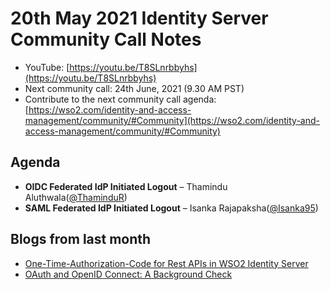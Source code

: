 # 20th May 2021 Identity Server Community Call Notes

-   YouTube: [https://youtu.be/T8SLnrbbyhs](https://youtu.be/T8SLnrbbyhs)
-   Next community call: 24th June, 2021 (9.30 AM PST)
-   Contribute to the next community call agenda: [https://wso2.com/identity-and-access-management/community/#Community](https://wso2.com/identity-and-access-management/community/#Community)

## Agenda

-   **OIDC Federated IdP Initiated Logout** – Thamindu Aluthwala([@ThaminduR](https://github.com/ThaminduR))
-   **SAML Federated IdP Initiated Logout** – Isanka Rajapaksha([@Isanka95](https://github.com/Isanka95))

## Blogs from last month

* [One-Time-Authorization-Code for Rest APIs in WSO2 Identity Server](https://johann-nallathamby.medium.com/one-time-authorization-code-for-rest-apis-in-wso2-identity-server-472a974eafc6)
* [OAuth and OpenID Connect: A Background Check](https://htamahc.medium.com/oauth-and-openid-connect-a-background-check-dc17257d4f6c)

